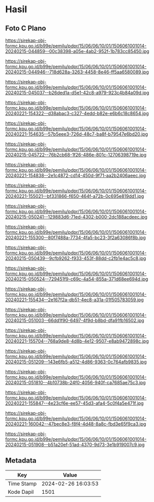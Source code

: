 # Hasil

## Foto C Plano

https://sirekap-obj-formc.kpu.go.id/b99e/pemilu/pdpr/15/06/06/10/01/1506061001014-20240215-044859--00c38398-a05e-4ab2-952f-1b783cc85450.jpg

https://sirekap-obj-formc.kpu.go.id/b99e/pemilu/pdpr/15/06/06/10/01/1506061001014-20240215-044946--718d628a-3263-4458-8e46-ff5aa6580089.jpg

https://sirekap-obj-formc.kpu.go.id/b99e/pemilu/pdpr/15/06/06/10/01/1506061001014-20240215-045037--b26ded1a-d5e1-42c8-a979-923c4b84a09d.jpg

https://sirekap-obj-formc.kpu.go.id/b99e/pemilu/pdpr/15/06/06/10/01/1506061001014-20240221-154322--d38abac3-c327-4edd-b82e-e6b6c18c8654.jpg

https://sirekap-obj-formc.kpu.go.id/b99e/pemilu/pdpr/15/06/06/10/01/1506061001014-20240221-154635--57b5eee3-726d-48c7-ba8f-b79547e6bd20.jpg

https://sirekap-obj-formc.kpu.go.id/b99e/pemilu/pdpr/15/06/06/10/01/1506061001014-20240215-045722--76b2cb68-1f26-486e-801c-12706398719e.jpg

https://sirekap-obj-formc.kpu.go.id/b99e/pemilu/pdpr/15/06/06/10/01/1506061001014-20240221-154838--2e1c4872-cd14-450d-9f71-aa2b2406aeec.jpg

https://sirekap-obj-formc.kpu.go.id/b99e/pemilu/pdpr/15/06/06/10/01/1506061001014-20240221-155021--bf331866-f650-464f-a72b-0c695e819dd1.jpg

https://sirekap-obj-formc.kpu.go.id/b99e/pemilu/pdpr/15/06/06/10/01/1506061001014-20240215-050241--129883d6-71ed-4302-b000-2dc188acdeec.jpg

https://sirekap-obj-formc.kpu.go.id/b99e/pemilu/pdpr/15/06/06/10/01/1506061001014-20240221-155300--80f7488a-7734-4fa5-bc23-3f2a63086f8b.jpg

https://sirekap-obj-formc.kpu.go.id/b99e/pemilu/pdpr/15/06/06/10/01/1506061001014-20240215-050439--9cfb9262-f933-453f-88dd-c2fb1e4ac5c8.jpg

https://sirekap-obj-formc.kpu.go.id/b99e/pemilu/pdpr/15/06/06/10/01/1506061001014-20240215-050524--729451f9-c69c-4a54-855a-371d68ee694d.jpg

https://sirekap-obj-formc.kpu.go.id/b99e/pemilu/pdpr/15/06/06/10/01/1506061001014-20240221-155434--2e167f2a-db51-4ec8-a31a-01f505783059.jpg

https://sirekap-obj-formc.kpu.go.id/b99e/pemilu/pdpr/15/06/06/10/01/1506061001014-20240215-051003--66dd1f90-6497-4f9d-b8bd-dfa91fb16502.jpg

https://sirekap-obj-formc.kpu.go.id/b99e/pemilu/pdpr/15/06/06/10/01/1506061001014-20240221-155704--768a9de8-4d8b-4e12-9507-e8ab9472898c.jpg

https://sirekap-obj-formc.kpu.go.id/b99e/pemilu/pdpr/15/06/06/10/01/1506061001014-20240215-051209--143e6fb5-a512-4d86-9363-0c764afb9835.jpg

https://sirekap-obj-formc.kpu.go.id/b99e/pemilu/pdpr/15/06/06/10/01/1506061001014-20240215-051810--4b10738b-24f0-4056-940f-ca7685ae75c3.jpg

https://sirekap-obj-formc.kpu.go.id/b99e/pemilu/pdpr/15/06/06/10/01/1506061001014-20240221-155847--4e23cf6e-ee57-45d3-afa4-5c0f4a5e471f.jpg

https://sirekap-obj-formc.kpu.go.id/b99e/pemilu/pdpr/15/06/06/10/01/1506061001014-20240221-160042--47bec8e3-f8f4-4d48-8a8c-fbd3e65f9ca3.jpg

https://sirekap-obj-formc.kpu.go.id/b99e/pemilu/pdpr/15/06/06/10/01/1506061001014-20240215-051908--b51a20ef-51ad-4370-9d73-3e1b919007c9.jpg


## Metadata

| Key        | Value               |
| ---------- | ------------------- |
| Time Stamp | 2024-02-26 16:03:53 |
| Kode Dapil | 1501                |



